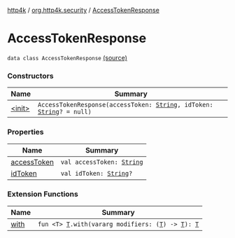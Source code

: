 [http4k](../../index.md) / [org.http4k.security](../index.md) / [AccessTokenResponse](./index.md)

# AccessTokenResponse

`data class AccessTokenResponse` [(source)](https://github.com/http4k/http4k/blob/master/http4k-security-oauth/src/main/kotlin/org/http4k/security/AccessTokenContainer.kt#L12)

### Constructors

| Name | Summary |
|---|---|
| [&lt;init&gt;](-init-.md) | `AccessTokenResponse(accessToken: `[`String`](https://kotlinlang.org/api/latest/jvm/stdlib/kotlin/-string/index.html)`, idToken: `[`String`](https://kotlinlang.org/api/latest/jvm/stdlib/kotlin/-string/index.html)`? = null)` |

### Properties

| Name | Summary |
|---|---|
| [accessToken](access-token.md) | `val accessToken: `[`String`](https://kotlinlang.org/api/latest/jvm/stdlib/kotlin/-string/index.html) |
| [idToken](id-token.md) | `val idToken: `[`String`](https://kotlinlang.org/api/latest/jvm/stdlib/kotlin/-string/index.html)`?` |

### Extension Functions

| Name | Summary |
|---|---|
| [with](../../org.http4k.core/with.md) | `fun <T> `[`T`](../../org.http4k.core/with.md#T)`.with(vararg modifiers: (`[`T`](../../org.http4k.core/with.md#T)`) -> `[`T`](../../org.http4k.core/with.md#T)`): `[`T`](../../org.http4k.core/with.md#T) |
